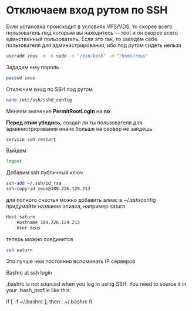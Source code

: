 # Отключаем вход рутом по SSH

Если установка происходит в условиях VPS/VDS, то скорее всего пользователь под которым вы находитесь — root и он скорее всего единственный пользователь. Если это так, то заведём себе пользователя для администрирования, ибо под рутом сидеть нельзя

```bash  
useradd zeus -m -G sudo -s "/bin/bash" -d "/home/zeus"  
```

Зададим ему пароль  
```bash  
passwd zeus  
```

Отключим вход по SSH под рутом  
```bash  
nano /etc/ssh/sshd_config  
```

Меняем значение **PermitRootLogin** на **no**

**Перед этим убедись**, создал ли ты пользователя для администрирования иначе больше на сервер не зайдёшь  
```bash  
service ssh restart  
```

Выйдем  
```bash  
logout  
```

Добавим ssh публичный ключ  
```bash  
ssh-add ~/.ssh/id_rsa  
ssh-copy-id zeus@188.226.129.213  
```

для полного счастья можно добавить алиас в ~/.ssh/config  
придумайте название алиаса, например saturn

```bash  
Host saturn
    Hostname 188.226.129.213
    User zeus  
```

теперь можно соединится  
```bash  
ssh saturn  
```

Это лучше чем постоянно вспоминать IP серверов

Bashrc at ssh login

.bashrc is not sourced when you log in using SSH. You need to source it in your .bash_profile like this:

if [ -f ~/.bashrc ]; then
  . ~/.bashrc
fi

